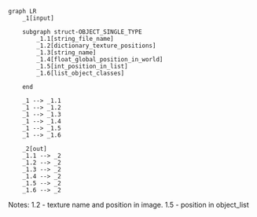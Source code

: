 ``` mermaid
graph LR
    _1[input]

    subgraph struct-OBJECT_SINGLE_TYPE
        _1.1[string_file_name]
        _1.2[dictionary_texture_positions]
        _1.3[string_name]
        _1.4[float_global_position_in_world]
        _1.5[int_position_in_list]
        _1.6[list_object_classes]

    end

    _1 --> _1.1
    _1 --> _1.2
    _1 --> _1.3
    _1 --> _1.4
    _1 --> _1.5
    _1 --> _1.6

    _2[out]
    _1.1 --> _2
    _1.2 --> _2
    _1.3 --> _2
    _1.4 --> _2
    _1.5 --> _2
    _1.6 --> _2
```
Notes:
1.2 - texture name and position in image.
1.5 - position in object_list